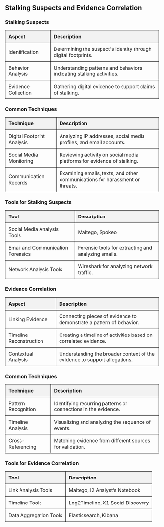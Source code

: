 <!DOCTYPE html>
<html lang="en">
<head>
  <meta charset="UTF-8">
  <meta name="viewport" content="width=device-width, initial-scale=1.0">
  <title>Stalking Suspects and Evidence Correlation</title>
  <style>
    table {
      width: 100%;
      border-collapse: collapse;
    }
    th, td {
      border: 1px solid black;
      padding: 10px;
      text-align: left;
    }
    th {
      background-color: #f2f2f2;
    }
  </style>
</head>
<body>

  <h2>Stalking Suspects and Evidence Correlation</h2>

  <h3>Stalking Suspects</h3>
  <table>
    <thead>
      <tr>
        <th>Aspect</th>
        <th>Description</th>
      </tr>
    </thead>
    <tbody>
      <tr>
        <td>Identification</td>
        <td>Determining the suspect's identity through digital footprints.</td>
      </tr>
      <tr>
        <td>Behavior Analysis</td>
        <td>Understanding patterns and behaviors indicating stalking activities.</td>
      </tr>
      <tr>
        <td>Evidence Collection</td>
        <td>Gathering digital evidence to support claims of stalking.</td>
      </tr>
    </tbody>
  </table>
  <h3>Common Techniques</h3>
  <table>
    <thead>
      <tr>
        <th>Technique</th>
        <th>Description</th>
      </tr>
    </thead>
    <tbody>
      <tr>
        <td>Digital Footprint Analysis</td>
        <td>Analyzing IP addresses, social media profiles, and email accounts.</td>
      </tr>
      <tr>
        <td>Social Media Monitoring</td>
        <td>Reviewing activity on social media platforms for evidence of stalking.</td>
      </tr>
      <tr>
        <td>Communication Records</td>
        <td>Examining emails, texts, and other communications for harassment
          or threats.</td>
      </tr>
    </tbody>
  </table>
  <h3>Tools for Stalking Suspects</h3>
  <table>
    <thead>
      <tr>
        <th>Tool</th>
        <th>Description</th>
      </tr>
    </thead>
    <tbody>
      <tr>
        <td>Social Media Analysis Tools</td>
        <td>Maltego, Spokeo</td>
      </tr>
      <tr>
        <td>Email and Communication Forensics</td>
        <td>Forensic tools for extracting and analyzing emails.</td>
      </tr>
      <tr>
        <td>Network Analysis Tools</td>
        <td>Wireshark for analyzing network traffic.</td>
      </tr>
    </tbody>
  </table>

  <h3>Evidence Correlation</h3>
  <table>
    <thead>
      <tr>
        <th>Aspect</th>
        <th>Description</th>
      </tr>
    </thead>
    <tbody>
      <tr>
        <td>Linking Evidence</td>
        <td>Connecting pieces of evidence to demonstrate a pattern of behavior.</td>
      </tr>
      <tr>
        <td>Timeline Reconstruction</td>
        <td>Creating a timeline of activities based on correlated evidence.</td>
      </tr>
      <tr>
        <td>Contextual Analysis</td>
        <td>Understanding the broader context of the evidence to support allegations.</td>
      </tr>
    </tbody>
  </table>
  <h3>Common Techniques</h3>
  <table>
    <thead>
      <tr>
        <th>Technique</th>
        <th>Description</th>
      </tr>
    </thead>
    <tbody>
      <tr>
        <td>Pattern Recognition</td>
        <td>Identifying recurring patterns or connections in the evidence.</td>
      </tr>
      <tr>
        <td>Timeline Analysis</td>
        <td>Visualizing and analyzing the sequence of events.</td>
      </tr>
      <tr>
        <td>Cross-Referencing</td>
        <td>Matching evidence from different sources for validation.</td>
      </tr>
    </tbody>
  </table>
  <h3>Tools for Evidence Correlation</h3>
  <table>
    <thead>
      <tr>
        <th>Tool</th>
        <th>Description</th>
      </tr>
    </thead>
    <tbody>
      <tr>
        <td>Link Analysis Tools</td>
        <td>Maltego, i2 Analyst’s Notebook</td>
      </tr>
      <tr>
        <td>Timeline Tools</td>
        <td>Log2Timeline, X1 Social Discovery</td>
      </tr>
      <tr>
        <td>Data Aggregation Tools</td>
        <td>Elasticsearch, Kibana</td>
      </tr>
    </tbody>
  </table>
  
  
</body>
</html>